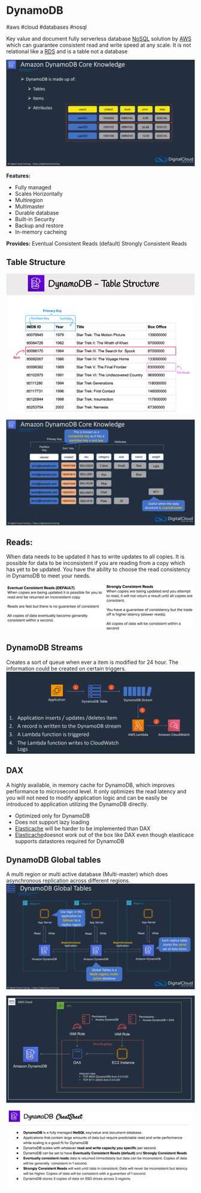 # DynamoDB
#aws #cloud #databases #nosql

Key value and document fully serverless database [NoSQL](Software%20Engineering/Datastores/Databases/NoSQL.md) solution by [AWS](Cloud%20Computing/AWS/AWS.md) which can guarantee consistent read and write speed at any scale. It is not relational like a [RDS](Cloud%20Computing/AWS/Databases/RDS.md) and is a table not a database

![](Attachments/Pasted%20image%2020230322231449.png)


**Features:**
- Fully managed
- Scales Horizontally
- Multiregion
- Multimaster
- Durable database
- Built-in Security
- Backup and restore
- In-memory cacheing

**Provides:**
Eventual Consistent Reads (default)
Strongly Consistent Reads


## Table Structure
![Pasted image 20220724013608](Attachments/Pasted%20image%2020220724013608.png)

![](Attachments/Pasted%20image%2020230322232626.png)


## Reads:
When data needs to be updated it has to write updates to all copies. It is possible for data to be inconsistent if you are reading from a copy which has yet to be updated. You have the ability to choose the read consistency in DynamoDB to meet your needs.

![Pasted image 20220724013641](Attachments/Pasted%20image%2020220724013641.png)



## DynamoDB Streams
Creates a sort of queue when ever a item is modified for 24 hour. The information could be created on certain triggers.
![](Attachments/Pasted%20image%2020230322234258.png)



## DAX

A highly available, in memory cache for DynamoDB, which improves performance to microsecond level. It only optimizes the read latency and you will not need to modify application logic and can be easily be introduced to application utilizing the DynamoDB directly.

- Optimized only for DynamoDB
- Does not support lazy loading 
- [Elasticache](Cloud%20Computing/AWS/Databases/Elasticache.md) will be harder to be implemented than DAX
- [Elasticache](Cloud%20Computing/AWS/Databases/Elasticache.md)doesnot work out of the box like DAX even though elasticace supports datastores required for DynamoDB
## DynamoDB Global tables

A multi region or multi active database (Multi-master) which does asynchronous replication across different regions.
![](Attachments/Pasted%20image%2020230322234854.png)

![](Attachments/Pasted%20image%2020230322234627.png)


![Pasted image 20220724013804](Attachments/Pasted%20image%2020220724013804.png)